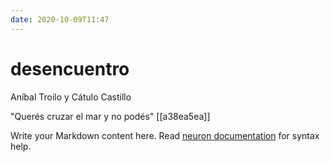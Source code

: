 ```yaml
---
date: 2020-10-09T11:47
---
```


# desencuentro
Aníbal Troilo y Cátulo Castillo

"Querés cruzar el mar y no podés"
[[a38ea5ea]]

Write your Markdown content here. Read [neuron documentation](https://neuron.zettel.page/2011404.html) for syntax help.

